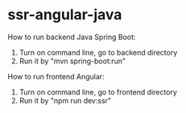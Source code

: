 # ssr-angular-java
How to run backend Java Spring Boot:
1. Turn on command line, go to backend directory
2. Run it by "mvn spring-boot:run"

How to run frontend Angular:
1. Turn on command line, go to frontend directory
2. Run it by "npm run dev:ssr"